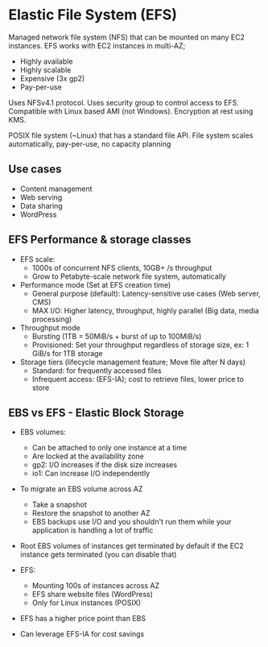 # Elastic File System (EFS)
Managed network file system (NFS) that can be mounted on many EC2 instances. EFS works with EC2 instances in multi-AZ;
* Highly available <br>
* Highly scalable <br>
* Expensive (3x gp2) <br>
* Pay-per-use

Uses NFSv4.1 protocol. Uses security group to control access to EFS. Compatible with Linux based AMI (not Windows). Encryption at rest using KMS.

POSIX file system (~Linux) that has a standard file API. File system scales automatically, pay-per-use, no capacity planning

## Use cases
* Content management <br>
* Web serving <br>
* Data sharing <br>
* WordPress

## EFS Performance & storage classes
* EFS scale:
    * 1000s of concurrent NFS clients, 10GB+ /s throughput
    * Grow to Petabyte-scale network file system, automatically
* Performance mode (Set at EFS creation time)
    * General purpose (default): Latency-sensitive use cases (Web server, CMS)
    * MAX I/O: Higher latency, throughput, highly parallel (Big data, media processing)
* Throughput mode
    * Bursting (1TB = 50MiB/s + burst of up to 100MiB/s)
    * Provisioned: Set your throughput regardless of storage size, ex: 1 GiB/s for 1TB storage
* Storage tiers (lifecycle management feature; Move file after N days)
    * Standard: for frequently accessed files
    * Infrequent access: (EFS-IA); cost to retrieve files, lower price to store

## EBS vs EFS - Elastic Block Storage
* EBS volumes:
    * Can be attached to only one instance at a time <br>
    * Are locked at the availability zone <br>
    * gp2: I/O increases if the disk size increases <br>
    * io1: Can increase I/O independently
* To migrate an EBS volume across AZ
    * Take a snapshot
    * Restore the snapshot to another AZ
    * EBS backups use I/O and you shouldn't run them while your application is handling a lot of traffic
* Root EBS volumes of instances get terminated by default if the EC2 instance gets terminated (you can disable that)

* EFS:
    * Mounting 100s of instances across AZ
    * EFS share website files (WordPress)
    * Only for Linux instances (POSIX)
* EFS has a higher price point than EBS
* Can leverage EFS-IA for cost savings
